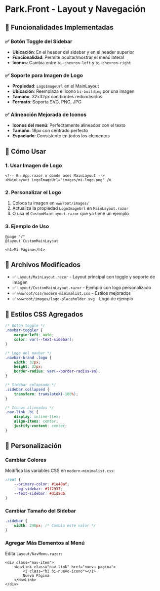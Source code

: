 # Park.Front - Layout y Navegación

## 🎯 Funcionalidades Implementadas

### ✅ Botón Toggle del Sidebar
- **Ubicación**: En el header del sidebar y en el header superior
- **Funcionalidad**: Permite ocultar/mostrar el menú lateral
- **Iconos**: Cambia entre `bi-chevron-left` y `bi-chevron-right`

### ✅ Soporte para Imagen de Logo
- **Propiedad**: `LogoImageUrl` en el MainLayout
- **Ubicación**: Reemplaza el icono `bi-building` por una imagen
- **Tamaño**: 32x32px con bordes redondeados
- **Formato**: Soporta SVG, PNG, JPG

### ✅ Alineación Mejorada de Iconos
- **Iconos del menú**: Perfectamente alineados con el texto
- **Tamaño**: 18px con centrado perfecto
- **Espaciado**: Consistente en todos los elementos

## 🚀 Cómo Usar

### 1. Usar Imagen de Logo

```razor
<!-- En App.razor o donde uses MainLayout -->
<MainLayout LogoImageUrl="images/mi-logo.png" />
```

### 2. Personalizar el Logo

1. Coloca tu imagen en `wwwroot/images/`
2. Actualiza la propiedad `LogoImageUrl` en `MainLayout.razor`
3. O usa el `CustomMainLayout.razor` que ya tiene un ejemplo

### 3. Ejemplo de Uso

```razor
@page "/"
@layout CustomMainLayout

<h1>Mi Página</h1>
```

## 📁 Archivos Modificados

- ✅ `Layout/MainLayout.razor` - Layout principal con toggle y soporte de imagen
- ✅ `Layout/CustomMainLayout.razor` - Ejemplo con logo personalizado
- ✅ `wwwroot/css/modern-minimalist.css` - Estilos mejorados
- ✅ `wwwroot/images/logo-placeholder.svg` - Logo de ejemplo

## 🎨 Estilos CSS Agregados

```css
/* Botón toggle */
.navbar-toggler {
    margin-left: auto;
    color: var(--text-sidebar);
}

/* Logo del navbar */
.navbar-brand .logo {
    width: 32px;
    height: 32px;
    border-radius: var(--border-radius-sm);
}

/* Sidebar colapsado */
.sidebar.collapsed {
    transform: translateX(-100%);
}

/* Iconos alineados */
.nav-link .bi {
    display: inline-flex;
    align-items: center;
    justify-content: center;
}
```

## 🔧 Personalización

### Cambiar Colores
Modifica las variables CSS en `modern-minimalist.css`:

```css
:root {
    --primary-color: #1e40af;
    --bg-sidebar: #1f2937;
    --text-sidebar: #d1d5db;
}
```

### Cambiar Tamaño del Sidebar
```css
.sidebar {
    width: 240px; /* Cambia este valor */
}
```

### Agregar Más Elementos al Menú
Edita `Layout/NavMenu.razor`:

```razor
<div class="nav-item">
    <NavLink class="nav-link" href="nueva-pagina">
        <i class="bi bi-nuevo-icono"></i>
        Nueva Página
    </NavLink>
</div>
```
